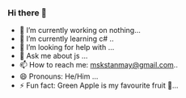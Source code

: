 ### Hi there 👋
- 🔭 I’m currently working on nothing...
- 🌱 I’m currently learning c# ..
- 🤔 I’m looking for help with ...
- 💬 Ask me about js ...
- 📫 How to reach me: mskstanmay@gmail.com..
- 😄 Pronouns: He/Him ...
- ⚡ Fun fact: Green Apple is my favourite fruit 🍏...

